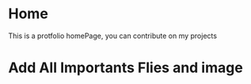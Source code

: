 # Home
This is a protfolio homePage, you can contribute on my projects
# Add All Importants Flies and image